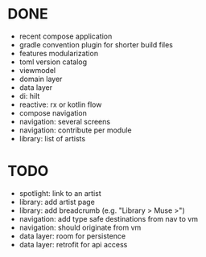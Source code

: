 # DONE

* recent compose application
* gradle convention plugin for shorter build files
* features modularization
* toml version catalog
* viewmodel
* domain layer
* data layer
* di: hilt
* reactive: rx or kotlin flow
* compose navigation
* navigation: several screens
* navigation: contribute per module
* library: list of artists

# TODO

* spotlight: link to an artist
* library: add artist page
* library: add breadcrumb (e.g. "Library > Muse >")
* navigation: add type safe destinations from nav to vm
* navigation: should originate from vm
* data layer: room for persistence
* data layer: retrofit for api access
